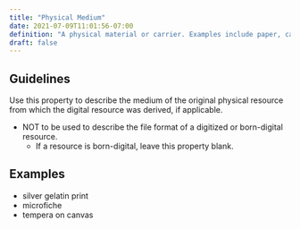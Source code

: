 ```yaml
---
title: "Physical Medium"
date: 2021-07-09T11:01:56-07:00
definition: "A physical material or carrier. Examples include paper, canvas, or DVD."
draft: false
---
```


## Guidelines

Use this property to describe the medium of the original physical resource from which the digital resource was derived, if applicable.

- NOT to be used to describe the file format of a digitized or born-digital resource.
  - If a resource is born-digital, leave this property blank.

## Examples
- silver gelatin print
- microfiche
- tempera on canvas
